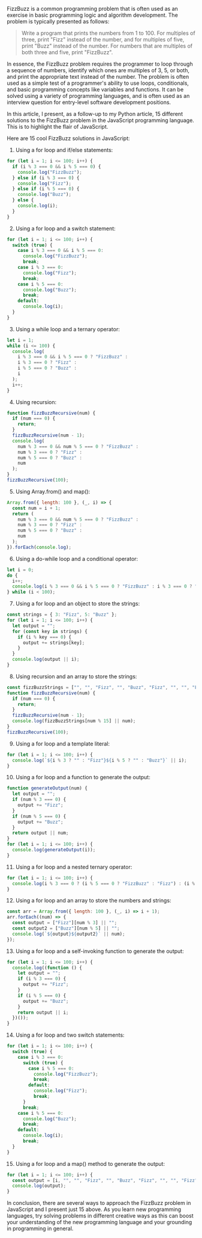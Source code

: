 FizzBuzz is a common programming problem that is often used as an exercise in basic programming logic and algorithm development. The problem is typically presented as follows:

> Write a program that prints the numbers from 1 to 100. For multiples of three, print "Fizz" instead of the number, and for multiples of five, print "Buzz" instead of the number. For numbers that are multiples of both three and five, print "FizzBuzz".

In essence, the FizzBuzz problem requires the programmer to loop through a sequence of numbers, identify which ones are multiples of 3, 5, or both, and print the appropriate text instead of the number. The problem is often used as a simple test of a programmer's ability to use loops, conditionals, and basic programming concepts like variables and functions. It can be solved using a variety of programming languages, and is often used as an interview question for entry-level software development positions. 

In this article, I present, as a follow-up to my Python article, 15 different solutions to the FizzBuzz problem in the JavaScript programming language. This is to highlight the flair of JavaScript. 

Here are 15 cool FizzBuzz solutions in JavaScript:

1. Using a for loop and if/else statements:

```js
for (let i = 1; i <= 100; i++) {
  if (i % 3 === 0 && i % 5 === 0) {
    console.log("FizzBuzz");
  } else if (i % 3 === 0) {
    console.log("Fizz");
  } else if (i % 5 === 0) {
    console.log("Buzz");
  } else {
    console.log(i);
  }
}
```
2. Using a for loop and a switch statement:

```js
for (let i = 1; i <= 100; i++) {
  switch (true) {
    case i % 3 === 0 && i % 5 === 0:
      console.log("FizzBuzz");
      break;
    case i % 3 === 0:
      console.log("Fizz");
      break;
    case i % 5 === 0:
      console.log("Buzz");
      break;
    default:
      console.log(i);
  }
}
```
3. Using a while loop and a ternary operator:

```js
let i = 1;
while (i <= 100) {
  console.log(
    i % 3 === 0 && i % 5 === 0 ? "FizzBuzz" :
    i % 3 === 0 ? "Fizz" :
    i % 5 === 0 ? "Buzz" :
    i
  );
  i++;
}
```
4. Using recursion:

```js
function fizzBuzzRecursive(num) {
  if (num === 0) {
    return;
  }
  fizzBuzzRecursive(num - 1);
  console.log(
    num % 3 === 0 && num % 5 === 0 ? "FizzBuzz" :
    num % 3 === 0 ? "Fizz" :
    num % 5 === 0 ? "Buzz" :
    num
  );
}
fizzBuzzRecursive(100);
```

5. Using Array.from() and map():

```js
Array.from({ length: 100 }, (_, i) => {
  const num = i + 1;
  return (
    num % 3 === 0 && num % 5 === 0 ? "FizzBuzz" :
    num % 3 === 0 ? "Fizz" :
    num % 5 === 0 ? "Buzz" :
    num
  );
}).forEach(console.log);
```
6. Using a do-while loop and a conditional operator:

```js
let i = 0;
do {
  i++;
  console.log(i % 3 === 0 && i % 5 === 0 ? "FizzBuzz" : i % 3 === 0 ? "Fizz" : i % 5 === 0 ? "Buzz" : i);
} while (i < 100);
```

7. Using a for loop and an object to store the strings:

```js
const strings = { 3: "Fizz", 5: "Buzz" };
for (let i = 1; i <= 100; i++) {
  let output = "";
  for (const key in strings) {
    if (i % key === 0) {
      output += strings[key];
    }
  }
  console.log(output || i);
}
```

8. Using recursion and an array to store the strings:

```js
const fizzBuzzStrings = ["", "", "Fizz", "", "Buzz", "Fizz", "", "", "Fizz", "Buzz", "", "Fizz", "", "", "FizzBuzz"];
function fizzBuzzRecursive(num) {
  if (num === 0) {
    return;
  }
  fizzBuzzRecursive(num - 1);
  console.log(fizzBuzzStrings[num % 15] || num);
}
fizzBuzzRecursive(100);
```
9. Using a for loop and a template literal:

```js
for (let i = 1; i <= 100; i++) {
  console.log(`${i % 3 ? "" : "Fizz"}${i % 5 ? "" : "Buzz"}` || i);
}
```

10. Using a for loop and a function to generate the output:

```js
function generateOutput(num) {
  let output = "";
  if (num % 3 === 0) {
    output += "Fizz";
  }
  if (num % 5 === 0) {
    output += "Buzz";
  }
  return output || num;
}
for (let i = 1; i <= 100; i++) {
  console.log(generateOutput(i));
}
```

11. Using a for loop and a nested ternary operator:

```js
for (let i = 1; i <= 100; i++) {
  console.log(i % 3 === 0 ? (i % 5 === 0 ? "FizzBuzz" : "Fizz") : (i % 5 === 0 ? "Buzz" : i));
}
```

12. Using a for loop and an array to store the numbers and strings:

```js
const arr = Array.from({ length: 100 }, (_, i) => i + 1);
arr.forEach((num) => {
  const output = ["Fizz"][num % 3] || "";
  const output2 = ["Buzz"][num % 5] || "";
  console.log(`${output}${output2}` || num);
});
```

13. Using a for loop and a self-invoking function to generate the output:

```js
for (let i = 1; i <= 100; i++) {
  console.log((function () {
    let output = "";
    if (i % 3 === 0) {
      output += "Fizz";
    }
    if (i % 5 === 0) {
      output += "Buzz";
    }
    return output || i;
  })());
}
```

14. Using a for loop and two switch statements:

```js
for (let i = 1; i <= 100; i++) {
  switch (true) {
    case i % 3 === 0:
      switch (true) {
        case i % 5 === 0:
          console.log("FizzBuzz");
          break;
        default:
          console.log("Fizz");
          break;
      }
      break;
    case i % 5 === 0:
      console.log("Buzz");
      break;
    default:
      console.log(i);
      break;
  }
}
```

15. Using a for loop and a map() method to generate the output:

```js
for (let i = 1; i <= 100; i++) {
  const output = [i, "", "", "Fizz", "", "Buzz", "Fizz", "", "", "Fizz", "Buzz", "", "Fizz", "", "", "FizzBuzz"][i % 15];
  console.log(output);
}

```

In conclusion, there are several ways to approach the FizzBuzz problem in JavaScript and I present just 15 above. As you learn new programming languages, try solving problems in different creative ways as this can boost your understanding of the new programming language and your grounding in programming in general.
